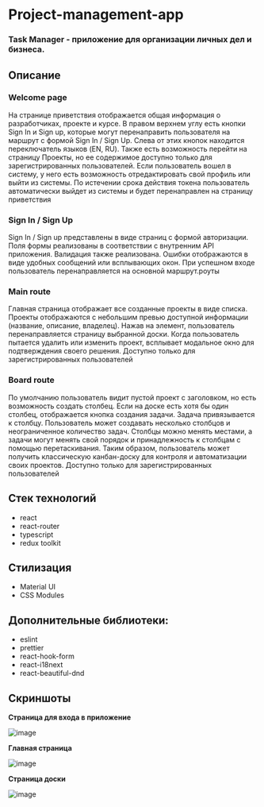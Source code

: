 # Project-management-app

### Task Manager - приложение для организации личных дел и бизнеса. 

## Описание

### Welcome page

На странице приветствия отображается общая информация о разработчиках, проекте и курсе. В правом верхнем углу есть кнопки Sign In и Sign up, которые могут перенаправить пользователя на маршрут с формой Sign In / Sign Up. Слева от этих кнопок находится переключатель языков (EN, RU). Также есть возможность перейти на страницу Проекты, но ее содержимое доступно только для зарегистрированных пользователей. Если пользователь вошел в систему, у него есть возможность отредактировать свой профиль или выйти из системы. По истечении срока действия токена пользователь автоматически выйдет из системы и будет перенаправлен на страницу приветствия

### Sign In / Sign Up

Sign In / Sign up представлены в виде страниц с формой авторизации. Поля формы реализованы в соответствии с внутренним API приложения. Валидация также реализована. Ошибки отображаются в виде удобных сообщений или всплывающих окон. При успешном входе пользователь перенаправляется на основной маршрут.роуты

### Main route

Главная страница отображает все созданные проекты в виде списка. Проекты отображаются с небольшим превью доступной информации (название, описание, владелец). Нажав на элемент, пользователь перенаправляется страницу выбранной доски. Когда пользователь пытается удалить или изменить проект, всплывает модальное окно для подтверждения своего решения.
Доступно только для зарегистрированных пользователей

### Board route

По умолчанию пользователь видит пустой проект с заголовком, но есть возможность создать столбец. Если на доске есть хотя бы один столбец, отображается кнопка создания задачи. Задача привязывается к столбцу. Пользователь может создавать несколько столбцов и неограниченное количество задач. Столбцы можно менять местами, а задачи могут менять свой порядок и принадлежность к столбцам с помощью перетаскивания. Таким образом, пользователь может получить классическую канбан-доску для контроля и автоматизации своих проектов.
Доступно только для зарегистрированных пользователей

## Стек технологий

* react
* react-router
* typescript
* redux toolkit

## Стилизация 

* Material UI
* CSS Modules

## Дополнительные библиотеки:

* eslint
* prettier
* react-hook-form
* react-i18next
* react-beautiful-dnd

## Скриншоты

__Страница для входа в приложение__

![image](https://user-images.githubusercontent.com/66987410/223433579-42fbdc0d-8779-45d4-a004-1cbff568cdc0.png)

__Главная страница__

![image](https://user-images.githubusercontent.com/66987410/223434136-e0111ac4-a93f-4953-be6d-8c519089c732.png)


__Страница доски__

![image](https://user-images.githubusercontent.com/66987410/223434308-ec010001-1eb9-4012-9cdf-2335c0af5220.png)

